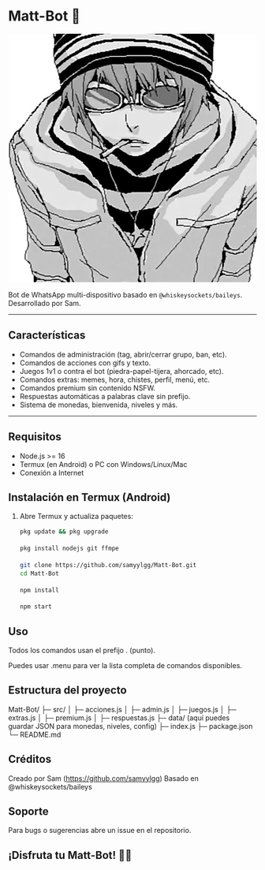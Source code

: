 # Matt-Bot 🚬

![Matt-Bot Image](img/logo.png)

Bot de WhatsApp multi-dispositivo basado en `@whiskeysockets/baileys`.  
Desarrollado por Sam.

---

## Características

- Comandos de administración (tag, abrir/cerrar grupo, ban, etc).  
- Comandos de acciones con gifs y texto.  
- Juegos 1v1 o contra el bot (piedra-papel-tijera, ahorcado, etc).  
- Comandos extras: memes, hora, chistes, perfil, menú, etc.  
- Comandos premium sin contenido NSFW.  
- Respuestas automáticas a palabras clave sin prefijo.  
- Sistema de monedas, bienvenida, niveles y más.

---

## Requisitos

- Node.js >= 16  
- Termux (en Android) o PC con Windows/Linux/Mac  
- Conexión a Internet



## Instalación en Termux (Android)

1. Abre Termux y actualiza paquetes:

   ```bash
   pkg update && pkg upgrade
   
   pkg install nodejs git ffmpe
 
   git clone https://github.com/samyylgg/Matt-Bot.git
   cd Matt-Bot

   npm install

   npm start


## Uso

Todos los comandos usan el prefijo . (punto).

Puedes usar .menu para ver la lista completa de comandos disponibles.


## Estructura del proyecto

Matt-Bot/
├─ src/
│  ├─ acciones.js
│  ├─ admin.js
│  ├─ juegos.js
│  ├─ extras.js
│  ├─ premium.js
│  ├─ respuestas.js
├─ data/ (aquí puedes guardar JSON para monedas, niveles, config)
├─ index.js
├─ package.json
└─ README.md



## Créditos

Creado por Sam (https://github.com/samyylgg)
Basado en @whiskeysockets/baileys


## Soporte

Para bugs o sugerencias abre un issue en el repositorio.

## ¡Disfruta tu Matt-Bot! 🤖✨
